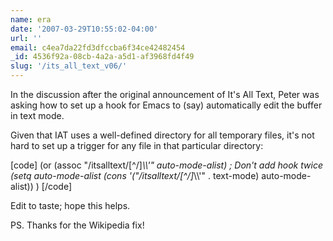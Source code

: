 ```yaml
---
name: era
date: '2007-03-29T10:55:02-04:00'
url: ''
email: c4ea7da22fd3dfccba6f34ce42482454
_id: 4536f92a-08cb-4a2a-a5d1-af3968fd4f49
slug: '/its_all_text_v06/'
---
```


In the discussion after the original announcement of It's All Text, Peter was
asking how to set up a hook for Emacs to (say) automatically edit the buffer
in text mode.

Given that IAT uses a well-defined directory for all temporary files, it's not
hard to set up a trigger for any file in that particular directory:

[code] (or (assoc &quot;/itsalltext/[^/]_\\\\'&quot; auto-mode-alist) ; Don't
add hook twice (setq auto-mode-alist (cons
'(&quot;/itsalltext/[^/]_\\\\'&quot; . text-mode) auto-mode-alist)) ) [/code]

Edit to taste; hope this helps.

PS. Thanks for the Wikipedia fix!
